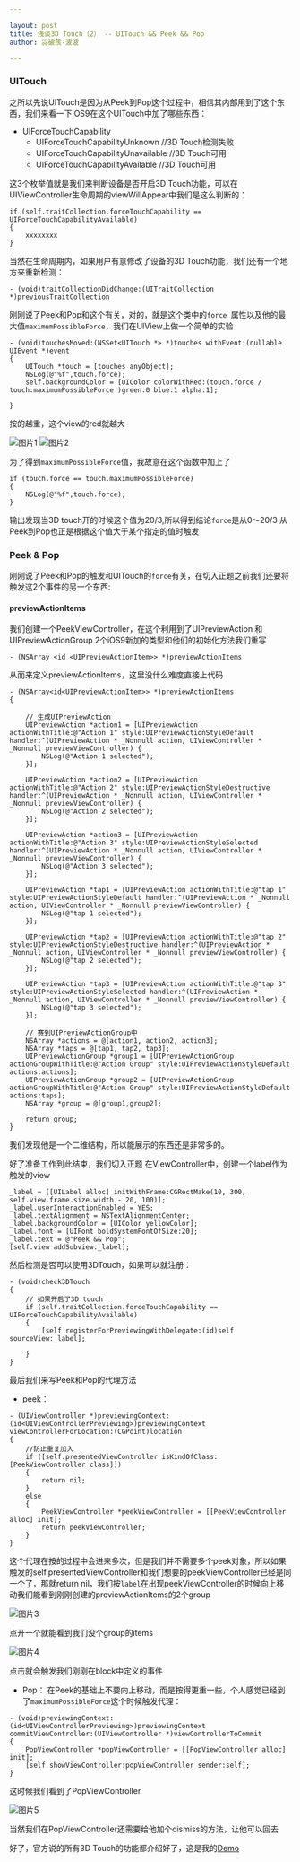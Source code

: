 ```yaml
---

layout: post
title: 浅谈3D Touch（2） -- UITouch && Peek && Pop
author: 尛破孩-波波

--- 
```


### UITouch

之所以先说UITouch是因为从Peek到Pop这个过程中，相信其内部用到了这个东西，我们来看一下iOS9在这个UITouch中加了哪些东西：

* UIForceTouchCapability
	* UIForceTouchCapabilityUnknown         //3D Touch检测失败
	* UIForceTouchCapabilityUnavailable     //3D Touch可用
	* UIForceTouchCapabilityAvailable       //3D Touch可用
	
这3个枚举值就是我们来判断设备是否开启3D Touch功能，可以在UIViewController生命周期的viewWillAppear中我们是这么判断的：

```objc
if (self.traitCollection.forceTouchCapability == UIForceTouchCapabilityAvailable)
{
	xxxxxxxx
}
```
当然在生命周期内，如果用户有意修改了设备的3D Touch功能，我们还有一个地方来重新检测：

```objc
- (void)traitCollectionDidChange:(UITraitCollection *)previousTraitCollection
```

刚刚说了Peek和Pop和这个有关，对的，就是这个类中的```force ```属性以及他的最大值```maximumPossibleForce```，我们在UIView上做一个简单的实验

```objc
- (void)touchesMoved:(NSSet<UITouch *> *)touches withEvent:(nullable UIEvent *)event
{
    UITouch *touch = [touches anyObject];
    NSLog(@"%f",touch.force);
    self.backgroundColor = [UIColor colorWithRed:(touch.force / touch.maximumPossibleForce )green:0 blue:1 alpha:1];
    
}
```
按的越重，这个view的red就越大

![图片1](/images/img-3.png)
![图片2](/images/img-4.png)


为了得到```maximumPossibleForce```值，我故意在这个函数中加上了

```objc
if (touch.force == touch.maximumPossibleForce)
{
    NSLog(@"%f",touch.force);
}
```
输出发现当3D touch开的时候这个值为20/3,所以得到结论```force```是从0～20/3
从Peek到Pop也正是根据这个值大于某个指定的值时触发

### Peek & Pop
刚刚说了Peek和Pop的触发和UITouch的```force```有关，在切入正题之前我们还要将触发这2个事件的另一个东西:

#### previewActionItems
我们创建一个PeekViewController，在这个利用到了UIPreviewAction 和 UIPreviewActionGroup 2个iOS9新加的类型和他们的初始化方法我们重写

```objc
- (NSArray <id <UIPreviewActionItem>> *)previewActionItems
```
从而来定义previewActionItems，这里没什么难度直接上代码

```objc
- (NSArray<id<UIPreviewActionItem>> *)previewActionItems
{
    
    // 生成UIPreviewAction
    UIPreviewAction *action1 = [UIPreviewAction actionWithTitle:@"Action 1" style:UIPreviewActionStyleDefault handler:^(UIPreviewAction * _Nonnull action, UIViewController * _Nonnull previewViewController) {
        NSLog(@"Action 1 selected");
    }];
    
    UIPreviewAction *action2 = [UIPreviewAction actionWithTitle:@"Action 2" style:UIPreviewActionStyleDestructive handler:^(UIPreviewAction * _Nonnull action, UIViewController * _Nonnull previewViewController) {
        NSLog(@"Action 2 selected");
    }];
    
    UIPreviewAction *action3 = [UIPreviewAction actionWithTitle:@"Action 3" style:UIPreviewActionStyleSelected handler:^(UIPreviewAction * _Nonnull action, UIViewController * _Nonnull previewViewController) {
        NSLog(@"Action 3 selected");
    }];
    
    UIPreviewAction *tap1 = [UIPreviewAction actionWithTitle:@"tap 1" style:UIPreviewActionStyleDefault handler:^(UIPreviewAction * _Nonnull action, UIViewController * _Nonnull previewViewController) {
        NSLog(@"tap 1 selected");
    }];
    
    UIPreviewAction *tap2 = [UIPreviewAction actionWithTitle:@"tap 2" style:UIPreviewActionStyleDestructive handler:^(UIPreviewAction * _Nonnull action, UIViewController * _Nonnull previewViewController) {
        NSLog(@"tap 2 selected");
    }];
    
    UIPreviewAction *tap3 = [UIPreviewAction actionWithTitle:@"tap 3" style:UIPreviewActionStyleSelected handler:^(UIPreviewAction * _Nonnull action, UIViewController * _Nonnull previewViewController) {
        NSLog(@"tap 3 selected");
    }];
    
    // 赛到UIPreviewActionGroup中
    NSArray *actions = @[action1, action2, action3];
    NSArray *taps = @[tap1, tap2, tap3];
    UIPreviewActionGroup *group1 = [UIPreviewActionGroup actionGroupWithTitle:@"Action Group" style:UIPreviewActionStyleDefault actions:actions];
    UIPreviewActionGroup *group2 = [UIPreviewActionGroup actionGroupWithTitle:@"Action Group" style:UIPreviewActionStyleDefault actions:taps];
    NSArray *group = @[group1,group2];
    
    return group;
}
```
我们发现他是一个二维结构，所以能展示的东西还是非常多的。

好了准备工作到此结束，我们切入正题
在ViewController中，创建一个label作为触发的view

```objc
_label = [[UILabel alloc] initWithFrame:CGRectMake(10, 300, self.view.frame.size.width - 20, 100)];
_label.userInteractionEnabled = YES;
_label.textAlignment = NSTextAlignmentCenter;
_label.backgroundColor = [UIColor yellowColor];
_label.font = [UIFont boldSystemFontOfSize:20];
_label.text = @"Peek && Pop";
[self.view addSubview:_label];
```
然后检测是否可以使用3DTouch，如果可以就注册：

```objc
- (void)check3DTouch
{
    // 如果开启了3D touch
    if (self.traitCollection.forceTouchCapability == UIForceTouchCapabilityAvailable)
    {
        [self registerForPreviewingWithDelegate:(id)self sourceView:_label];
        
    }
}
```

最后我们来写Peek和Pop的代理方法

+ peek：

```objc
- (UIViewController *)previewingContext:(id<UIViewControllerPreviewing>)previewingContext viewControllerForLocation:(CGPoint)location
{
    //防止重复加入
    if ([self.presentedViewController isKindOfClass:[PeekViewController class]])
    {
        return nil;
    }
    else
    {
        PeekViewController *peekViewController = [[PeekViewController alloc] init];
        return peekViewController;
    }
}
```

这个代理在按的过程中会进来多次，但是我们并不需要多个peek对象，所以如果触发的self.presentedViewController和我们想要的peekViewController已经是同一个了，那就return nil，我们按```label```在出现peekViewController的时候向上移动我们能看到刚刚创建的previewActionItems的2个group

![图片3](/images/img-5.png)

点开一个就能看到我们没个group的items

![图片4](/images/img-6.png)

点击就会触发我们刚刚在block中定义的事件

+ Pop：
在Peek的基础上不要向上移动，而是按得更重一些，个人感觉已经到了```maximumPossibleForce```这个时候触发代理：

```objc
- (void)previewingContext:(id<UIViewControllerPreviewing>)previewingContext commitViewController:(UIViewController *)viewControllerToCommit
{
    PopViewController *popViewController = [[PopViewController alloc] init];
    [self showViewController:popViewController sender:self];
}
```
这时候我们看到了PopViewController

![图片5](/images/img-7.png)

当然我们在PopViewController还需要给他加个dismiss的方法，让他可以回去

好了，官方说的所有3D Touch的功能都介绍好了，这是我的[Demo](https://github.com/wuhanbo555/3D-Touch-Demo.git)